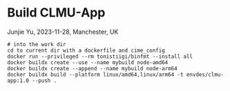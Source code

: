 # Build CLMU-App
Junjie Yu, 2023-11-28, Manchester, UK

```
# into the work dir
cd to current dir with a dockerfile and cime_config
docker run --privileged --rm tonistiigi/binfmt --install all
docker buildx create --use --name mybuild node-amd64
docker buildx create --append --name mybuild node-arm64
docker buildx build --platform linux/amd64,linux/arm64 -t envdes/clmu-app:1.0 --push .
```